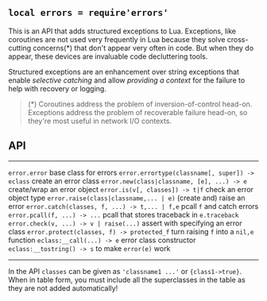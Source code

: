 
## `local errors = require'errors'`

This is an API that adds structured exceptions to Lua. Exceptions, like
coroutines are not used very frequently in Lua because they solve
cross-cutting concerns(*) that don't appear very often in code. But when
they do appear, these devices are invaluable code decluttering tools.

Structured exceptions are an enhancement over string exceptions that enable
_selective catching_ and allow _providing a context_ for the failure to help
with recovery or logging.

> (*) Coroutines address the problem of inversion-of-control head-on.
Exceptions address the problem of recoverable failure head-on, so they're
most useful in network I/O contexts.

## API

---------------------------------------------------- -------------------------
`error.error`                                        base class for errors
`error.errortype(classname[, super]) -> eclass`      create an error class
`error.new(class|classname, [e], ...) -> e`          create/wrap an error object
`error.is(v[, classes]) -> t|f`                      check an error object type
`error.raise(class|classname,... | e)`               (create and) raise an error
`error.catch(classes, f, ...) -> t,... | f,e`        pcall `f` and catch errors
`error.pcall(f, ...) -> ...`                         pcall that stores traceback in `e.traceback`
`error.check(v, ...) -> v | raise(...)`              assert with specifying an error class
`error.protect(classes, f) -> protected_f`           turn raising `f` into a `nil,e` function
`eclass:__call(...) -> e`                            error class constructor
`eclass:__tostring() -> s`                           to make `error(e)` work
---------------------------------------------------- -------------------------

In the API `classes` can be given as `'classname1 ...'` or `{class1->true}`.
When in table form, you must include all the superclasses in the table as
they are not added automatically!

